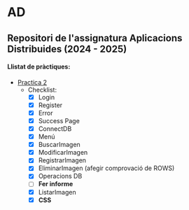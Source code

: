# AD
## Repositori de l'assignatura Aplicacions Distribuides **(2024 - 2025)**
#### Llistat de pràctiques:
* [Practica 2](https://github.com/AdriMM26/AD/tree/main/practica2)
  * Checklist:
    * [X] Login
    * [X] Register
    * [X] Error
    * [X] Success Page
    * [X] ConnectDB
    * [X] Menú
    * [X] BuscarImagen
    * [X] ModificarImagen
    * [X] RegistrarImagen
    * [X] EliminarImagen (afegir comprovació de ROWS)
    * [X] Operacions DB
    * [ ] **Fer informe**
    * [X] ListarImagen
    * [X] **CSS**
